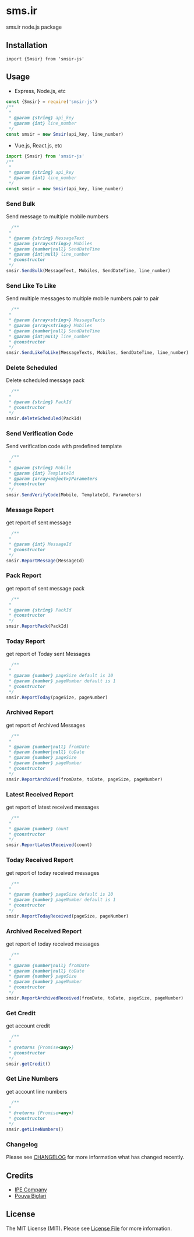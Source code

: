 # sms.ir
sms.ir node.js package

## Installation
```
import {Smsir} from 'smsir-js'
```

## Usage
- Express, Node.js, etc
```javascript
const {Smsir} = require('smsir-js')
/**
 *
 * @param {string} api_key
 * @param {int} line_number
 */
const smsir = new Smsir(api_key, line_number)
```
- Vue.js, React.js, etc
```javascript
import {Smsir} from 'smsir-js'
/**
 *
 * @param {string} api_key
 * @param {int} line_number
 */
const smsir = new Smsir(api_key, line_number)
```

### Send Bulk
Send message to multiple mobile numbers

```javascript
  /**
 *
 * @param {string} MessageText
 * @param {array<string>} Mobiles
 * @param {number|null} SendDateTime
 * @param {int|null} line_number
 * @constructor
 */
smsir.SendBulk(MessageText, Mobiles, SendDateTime, line_number)
```

### Send Like To Like
Send multiple messages to multiple mobile numbers pair to pair

```javascript
  /**
 *
 * @param {array<string>} MessageTexts
 * @param {array<string>} Mobiles
 * @param {number|null} SendDateTime
 * @param {int|null} line_number
 * @constructor
 */
smsir.SendLikeToLike(MessageTexts, Mobiles, SendDateTime, line_number)
```

### Delete Scheduled
Delete scheduled message pack

```javascript
  /**
 *
 * @param {string} PackId
 * @constructor
 */
smsir.deleteScheduled(PackId)
```

### Send Verification Code
Send verification code with predefined template

```javascript
  /**
 *
 * @param {string} Mobile
 * @param {int} TemplateId
 * @param {array<object>}Parameters
 * @constructor
 */
smsir.SendVerifyCode(Mobile, TemplateId, Parameters)
```

### Message Report
get report of sent message

```javascript
  /**
 *
 * @param {int} MessageId
 * @constructor
 */
smsir.ReportMessage(MessageId)
```

### Pack Report
get report of sent message pack

```javascript
  /**
 *
 * @param {string} PackId
 * @constructor
 */
smsir.ReportPack(PackId)
```

### Today Report
get report of Today sent Messages

```javascript
  /**
 *
 * @param {number} pageSize default is 10
 * @param {number} pageNumber default is 1
 * @constructor
 */
smsir.ReportToday(pageSize, pageNumber)
```

### Archived Report
get report of Archived Messages

```javascript
  /**
 *
 * @param {number|null} fromDate
 * @param {number|null} toDate
 * @param {number} pageSize
 * @param {number} pageNumber
 * @constructor
 */
smsir.ReportArchived(fromDate, toDate, pageSize, pageNumber)
```

### Latest Received Report
get report of latest received messages

```javascript
  /**
 *
 * @param {number} count
 * @constructor
 */
smsir.ReportLatestReceived(count)
```

### Today Received Report
get report of today received messages

```javascript
  /**
 *
 * @param {number} pageSize default is 10
 * @param {number} pageNumber default is 1
 * @constructor
 */
smsir.ReportTodayReceived(pageSize, pageNumber)
```

### Archived Received Report
get report of today received messages

```javascript
  /**
 *
 * @param {number|null} fromDate
 * @param {number|null} toDate
 * @param {number} pageSize
 * @param {number} pageNumber
 * @constructor
 */
smsir.ReportArchivedReceived(fromDate, toDate, pageSize, pageNumber)
```

### Get Credit
get account credit

```javascript
  /**
 *
 * @returns {Promise<any>}
 * @constructor
 */
smsir.getCredit()
```

### Get Line Numbers
get account line numbers

```javascript
  /**
 *
 * @returns {Promise<any>}
 * @constructor
 */
smsir.getLineNumbers()
```
### Changelog

Please see [CHANGELOG](CHANGELOG.md) for more information what has changed recently.

## Credits

-   [IPE Company](https://github.com/IPeCompany)
-   [Pouya Biglari](https://github.com/cryptommer)

## License

The MIT License (MIT). Please see [License File](LICENSE.md) for more information.

